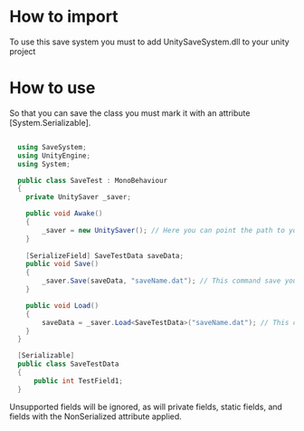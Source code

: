 # How to import
To use this save system you must to add UnitySaveSystem.dll to your unity project

# How to use
So that you can save the class you must mark it with an attribute [System.Serializable].

```C#

  using SaveSystem;
  using UnityEngine;
  using System;

  public class SaveTest : MonoBehaviour
  {
    private UnitySaver _saver;

    public void Awake()
    {
        _saver = new UnitySaver(); // Here you can point the path to your save file.
    }
    
    [SerializeField] SaveTestData saveData;
    public void Save()
    {
        _saver.Save(saveData, "saveName.dat"); // This command save your class to JSON file
    }

    public void Load()
    {
        saveData = _saver.Load<SaveTestData>("saveName.dat"); // This command try to load your class
    }
  }

  [Serializable]
  public class SaveTestData
  {
      public int TestField1;
  }

```
Unsupported fields will be ignored, as will private fields, static fields, and fields with the NonSerialized attribute applied.
